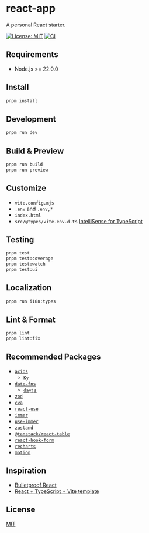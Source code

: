 # react-app

A personal React starter.

[![License: MIT](https://img.shields.io/github/license/donniean/react-app)](https://github.com/donniean/react-app/blob/master/LICENSE) [![CI](https://github.com/donniean/react-app/actions/workflows/ci.yaml/badge.svg)](https://github.com/donniean/react-app/actions/workflows/ci.yaml)

## Requirements

- Node.js >= 22.0.0

## Install

```sh
pnpm install
```

## Development

```sh
pnpm run dev
```

## Build & Preview

```bash
pnpm run build
pnpm run preview
```

## Customize

- `vite.config.mjs`
- `.env` and `.env,*`
- `index.html`
- `src/@types/vite-env.d.ts` [IntelliSense for TypeScript](https://cn.vitejs.dev/guide/env-and-mode.html#intellisense)

## Testing

```bash
pnpm test
pnpm test:coverage
pnpm test:watch
pnpm test:ui
```

## Localization

```bash
pnpm run i18n:types
```

## Lint & Format

```bash
pnpm lint
pnpm lint:fix
```

## Recommended Packages

- [`axios`](https://github.com/axios/axios)
  - [`Ky`](https://github.com/sindresorhus/ky)
- [`date-fns`](https://github.com/date-fns/date-fns)
  - [`dayjs`](https://github.com/iamkun/dayjs)
- [`zod`](https://github.com/colinhacks/zod)
- [`cva`](https://github.com/joe-bell/cva)
- [`react-use`](https://github.com/streamich/react-use)
- [`immer`](https://github.com/immerjs/immer)
- [`use-immer`](https://github.com/immerjs/use-immer)
- [`zustand`](https://github.com/pmndrs/zustand)
- [`@tanstack/react-table`](https://github.com/tanstack/table)
- [`react-hook-form`](https://github.com/react-hook-form/react-hook-form)
- [`recharts`](https://github.com/recharts/recharts)
- [`motion`](https://github.com/motiondivision/motion)

## Inspiration

- [Bulletproof React](https://github.com/alan2207/bulletproof-react)
- [React + TypeScript + Vite template](https://github.com/vitejs/vite/tree/main/packages/create-vite/template-react-ts)

## License

[MIT](./LICENSE)

<!-- test -->
